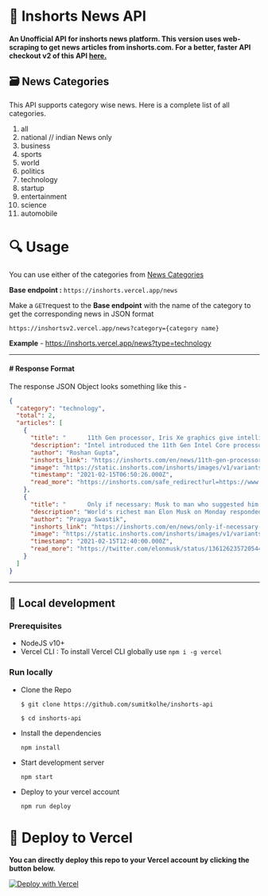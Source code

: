 # 📰 Inshorts News API

#### An Unofficial API for inshorts news platform. This version uses web-scraping to get news articles from inshorts.com. For a better, faster API checkout v2 of this API [here.](https://github.com/sumitkolhe/inshorts-api-v2) 


## :card_file_box: News Categories

This API supports category wise news. Here is a complete list of all categories.

1. all
2. national // indian News only
3. business
4. sports
5. world
6. politics
7. technology
8. startup
9. entertainment
10. science
11. automobile

# :mag: Usage

You can use either of the categories from [News Categories](#card_file_box-news-categories)

**Base endpoint :** `https://inshorts.vercel.app/news`

Make a `GET`request to the **Base endpoint** with the name of the category to get the corresponding news in JSON format

```
https://inshortsv2.vercel.app/news?category={category name}
```

**Example** - https://inshorts.vercel.app/news?type=technology


---

#### # Response Format

The response JSON Object looks something like this -

```JSON
{
  "category": "technology",
  "total": 2,
  "articles": [
    {
      "title": "      11th Gen processor, Iris Xe graphics give intelligent performance: Intel    ",
      "description": "Intel introduced the 11th Gen Intel Core processor with Intel Iris Xe graphics which aims to deliver intelligent performance that revolutionizes creative workflows, enabling amazing new photo and video editing capabilities at incredible speeds. With up to 2.7x faster content creation, it strives to make creating content and visuals more wonderful and helps you get things done wherever you are.",
      "author": "Roshan Gupta",
      "inshorts_link": "https://inshorts.com/en/news/11th-gen-processor-iris-xe-graphics-give-intelligent-performance-intel-1613371826082",
      "image": "https://static.inshorts.com/inshorts/images/v1/variants/jpg/m/2021/02_feb/15_mon/img_1613364654995_213.jpg?",
      "timestamp": "2021-02-15T06:50:26.000Z",
      "read_more": "https://inshorts.com/safe_redirect?url=https://www.amazon.in/stores/page/2F859F93-DB64-404A-9838-33E2CEBDF376?ingress=3&visitId=04ddd782-946b-4d1f-8215-96455f13a693&channel=km2021q1Considerationdisplay&inshorts_open_externally=true "
    },
    {
      "title": "      Only if necessary: Musk to man who suggested him to develop 'ElonCoin'    ",
      "description": "World's richest man Elon Musk on Monday responded to a man who suggested him to develop a new cryptocurrency called 'ElonCoin'. Develop a new ElonCoin, offer them to the existing non-major Dogecoin holders to void their wallet, the man had tweeted. Allocate your time and support to make the ElonCoin the currency of the Earth, the man tweeted to Musk.",
      "author": "Pragya Swastik",
      "inshorts_link": "https://inshorts.com/en/news/only-if-necessary-musk-to-man-who-suggested-him-to-develop-eloncoin-1613392800342",
      "image": "https://static.inshorts.com/inshorts/images/v1/variants/jpg/m/2021/02_feb/15_mon/img_1613390973651_68.jpg?",
      "timestamp": "2021-02-15T12:40:00.000Z",
      "read_more": "https://twitter.com/elonmusk/status/1361262357205442562?s=20&utm_campaign=fullarticle&utm_medium=referral&utm_source=inshorts "
    }
  ]
}
```

---

## :construction_worker: Local development

### Prerequisites

- NodeJS v10+
- Vercel CLI : To install Vercel CLI globally use `npm i -g vercel`

### Run locally

- Clone the Repo

  ```
  $ git clone https://github.com/sumitkolhe/inshorts-api

  $ cd inshorts-api
  ```

- Install the dependencies

  ```
  npm install
  ```

- Start development server

  ```
  npm start
  ```

- Deploy to your vercel account

  ```
  npm run deploy
  ```

# :rocket: Deploy to Vercel

**You can directly deploy this repo to your Vercel account by clicking the button below.**
<br>

[![Deploy with Vercel](https://vercel.com/button)](https://vercel.com/import/project?template=https://github.com/sumitkolhe/inshorts-api)